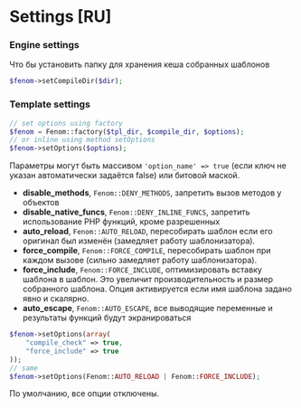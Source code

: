 Settings [RU]
=============

### Engine settings

Что бы установить папку для хранения кеша собранных шаблонов

```php
$fenom->setCompileDir($dir);
```

### Template settings

```php
// set options using factory
$fenom = Fenom::factory($tpl_dir, $compile_dir, $options);
// or inline using method setOptions
$fenom->setOptions($options);
```

Параметры могут быть массивом `'option_name' => true` (если ключ не указан автоматически задаётся false) или битовой маской.

* **disable_methods**, `Fenom::DENY_METHODS`, запретить вызов методов у объектов
* **disable_native_funcs**, `Fenom::DENY_INLINE_FUNCS`, запретить использование PHP функций, кроме разрешенных
* **auto_reload**, `Fenom::AUTO_RELOAD`, пересобирать шаблон если его оригинал был изменён (замедляет работу шаблонизатора).
* **force_compile**, `Fenom::FORCE_COMPILE`, пересобирать шаблон при каждом вызове (сильно замедляет работу шаблонизатора).
* **force_include**, `Fenom::FORCE_INCLUDE`, оптимизировать вставку шаблона в шаблон. Это увеличит производительность и размер собранного шаблона.
Опция активируется если имя шаблона задано явно и скалярно.
* **auto_escape**, `Fenom::AUTO_ESCAPE`, все выводящие переменные и результаты функций будут экранироваться

```php
$fenom->setOptions(array(
    "compile_check" => true,
    "force_include" => true
));
// same
$fenom->setOptions(Fenom::AUTO_RELOAD | Fenom::FORCE_INCLUDE);
```

По умолчанию, все опции отключены.
